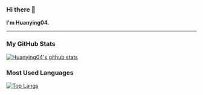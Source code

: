 ### Hi there 👋
**I'm Huanying04.**

<!--
**Huanying04/Huanying04** is a ✨ _special_ ✨ repository because its `README.md` (this file) appears on your GitHub profile.

Here are some ideas to get you started:

- 🔭 I’m currently working on ...
- 🌱 I’m currently learning ...
- 👯 I’m looking to collaborate on ...
- 🤔 I’m looking for help with ...
- 💬 Ask me about ...
- 📫 How to reach me: ...
- 😄 Pronouns: ...
- ⚡ Fun fact: ...
-->

---
### My GitHub Stats
[![Huanying04's github stats](https://github-readme-stats.vercel.app/api?username=Huanying04&show_icons=true&custom_title=Huanying04%27s%20Github%20Stats)](https://github.com/Huanying04)

### Most Used Languages
[![Top Langs](https://github-readme-stats.vercel.app/api/top-langs/?username=Huanying04&layout=compact)](https://github.com/Huanying04)
